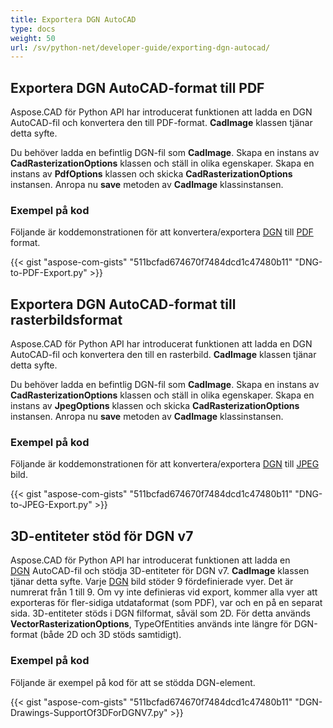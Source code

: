 ```yaml
---
title: Exportera DGN AutoCAD
type: docs
weight: 50
url: /sv/python-net/developer-guide/exporting-dgn-autocad/
---
```


## **Exportera DGN AutoCAD-format till PDF**

Aspose.CAD för Python API har introducerat funktionen att ladda en DGN AutoCAD-fil och konvertera den till PDF-format. **CadImage** klassen tjänar detta syfte.

Du behöver ladda en befintlig DGN-fil som **CadImage**. Skapa en instans av **CadRasterizationOptions** klassen och ställ in olika egenskaper. Skapa en instans av **PdfOptions** klassen och skicka **CadRasterizationOptions** instansen. Anropa nu **save** metoden av **CadImage** klassinstansen.

### Exempel på kod

Följande är koddemonstrationen för att konvertera/exportera [DGN](https://docs.fileformat.com/cad/dgn/) till [PDF](https://docs.fileformat.com/pdf/) format.


{{< gist "aspose-com-gists" "511bcfad674670f7484dcd1c47480b11" "DNG-to-PDF-Export.py" >}}


## **Exportera DGN AutoCAD-format till rasterbildsformat**

Aspose.CAD för Python API har introducerat funktionen att ladda en DGN AutoCAD-fil och konvertera den till en rasterbild. **CadImage** klassen tjänar detta syfte.

Du behöver ladda en befintlig DGN-fil som **CadImage**. Skapa en instans av **CadRasterizationOptions** klassen och ställ in olika egenskaper. Skapa en instans av **JpegOptions** klassen och skicka **CadRasterizationOptions** instansen. Anropa nu **save** metoden av **CadImage** klassinstansen.

### Exempel på kod

Följande är koddemonstrationen för att konvertera/exportera [DGN](https://docs.fileformat.com/cad/dgn/) till [JPEG](https://docs.fileformat.com/image/jpeg/) bild.

{{< gist "aspose-com-gists" "511bcfad674670f7484dcd1c47480b11" "DNG-to-JPEG-Export.py" >}}

## **3D-entiteter stöd för DGN v7**

Aspose.CAD för Python API har introducerat funktionen att ladda en [DGN](https://docs.fileformat.com/cad/dgn/) AutoCAD-fil och stödja 3D-entiteter för DGN v7. **CadImage** klassen tjänar detta syfte. Varje [DGN](https://docs.fileformat.com/cad/dgn/) bild stöder 9 fördefinierade vyer. Det är numrerat från 1 till 9. Om vy inte definieras vid export, kommer alla vyer att exporteras för fler-sidiga utdataformat (som PDF), var och en på en separat sida. 3D-entiteter stöds i DGN filformat, såväl som 2D. För detta används **VectorRasterizationOptions**, TypeOfEntities används inte längre för DGN-format (både 2D och 3D stöds samtidigt).

### Exempel på kod

Följande är exempel på kod för att se stödda DGN-element.


{{< gist "aspose-com-gists" "511bcfad674670f7484dcd1c47480b11" "DGN-Drawings-SupportOf3DForDGNV7.py" >}}
